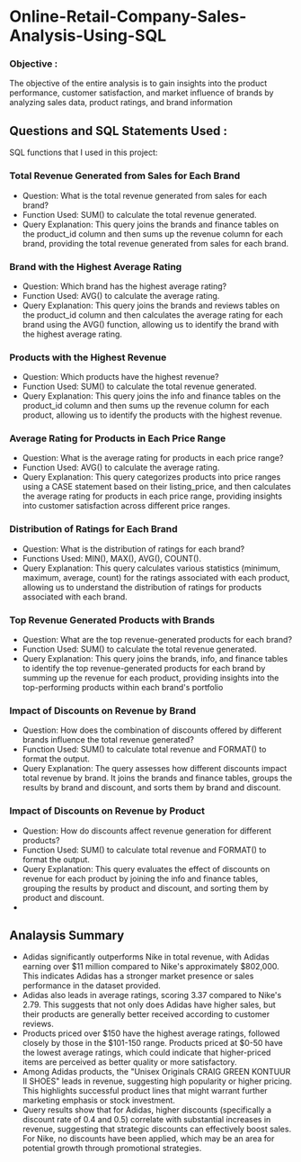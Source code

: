 # Online-Retail-Company-Sales-Analysis-Using-SQL

### Objective :
The objective of the entire analysis is to gain insights into the product performance, customer satisfaction, and market influence of brands by analyzing sales data, product ratings, and brand information

## Questions and SQL Statements Used :
SQL functions that I used in this project:

### Total Revenue Generated from Sales for Each Brand
  * Question: What is the total revenue generated from sales for each brand?
  * Function Used: SUM() to calculate the total revenue generated.
  * Query Explanation: This query joins the brands and finance tables on the product_id column and then sums up the revenue column for each      brand, providing the total revenue generated from sales for each brand.

### Brand with the Highest Average Rating
* Question: Which brand has the highest average rating?
* Function Used: AVG() to calculate the average rating.
* Query Explanation: This query joins the brands and reviews tables on the product_id column and then calculates the average rating for each
  brand using the AVG() function, allowing us to identify the brand with the highest average rating.

### Products with the Highest Revenue
* Question: Which products have the highest revenue?
* Function Used: SUM() to calculate the total revenue generated.
* Query Explanation: This query joins the info and finance tables on the product_id column and then sums up the revenue column for each
  product, allowing us to identify the products with the highest revenue.

### Average Rating for Products in Each Price Range

* Question: What is the average rating for products in each price range?
* Function Used: AVG() to calculate the average rating.
* Query Explanation: This query categorizes products into price ranges using a CASE statement based on their listing_price, and then
  calculates the average rating for products in each price range, providing insights into customer satisfaction across different price
  ranges.
  
### Distribution of Ratings for Each Brand
* Question: What is the distribution of ratings for each brand?
* Functions Used: MIN(), MAX(), AVG(), COUNT().
* Query Explanation: This query calculates various statistics (minimum, maximum, average, count) for the ratings associated with each
  product, allowing us to understand the distribution of ratings for products associated with each brand.

### Top Revenue Generated Products with Brands

* Question: What are the top revenue-generated products for each brand?
* Function Used: SUM() to calculate the total revenue generated.
* Query Explanation: This query joins the brands, info, and finance tables to identify the top revenue-generated products for each brand by
  summing up the revenue for each product, providing insights into the top-performing products within each brand's portfolio


### Impact of Discounts on Revenue by Brand

* Question: How does the combination of discounts offered by different brands influence the total revenue generated?
* Function Used: SUM() to calculate total revenue and FORMAT() to format the output.
* Query Explanation: The query assesses how different discounts impact total revenue by brand. It joins the brands and finance tables, groups the results by brand and discount, and sorts them by brand and discount.

### Impact of Discounts on Revenue by Product

* Question: How do discounts affect revenue generation for different products?
* Function Used: SUM() to calculate total revenue and FORMAT() to format the output.
* Query Explanation: This query evaluates the effect of discounts on revenue for each product by joining the info and finance tables, grouping the results by product and discount, and sorting them by product and discount.
* 

## Analaysis Summary

* Adidas significantly outperforms Nike in total revenue, with Adidas earning over $11 million compared to Nike's approximately $802,000. 
  This indicates Adidas has a stronger market presence or sales performance in the dataset provided.
* Adidas also leads in average ratings, scoring 3.37 compared to Nike's 2.79. This suggests that not only does Adidas have higher sales, 
  but their products are generally better received according to customer reviews.
* Products priced over $150 have the highest average ratings, followed closely by those in the $101-150 range. Products priced at $0-50 have the lowest average ratings, which could indicate that higher-priced items are perceived as better quality or more satisfactory.
* Among Adidas products, the "Unisex Originals CRAIG GREEN KONTUUR II SHOES" leads in revenue, suggesting high popularity or higher pricing. This highlights successful product lines that might warrant further marketing emphasis or stock investment.
* Query results show that for Adidas, higher discounts (specifically a discount rate of 0.4 and 0.5) correlate with substantial increases in revenue, suggesting that strategic discounts can effectively boost sales. For Nike, no discounts have been applied, which may be an area for potential growth through promotional strategies.
  



